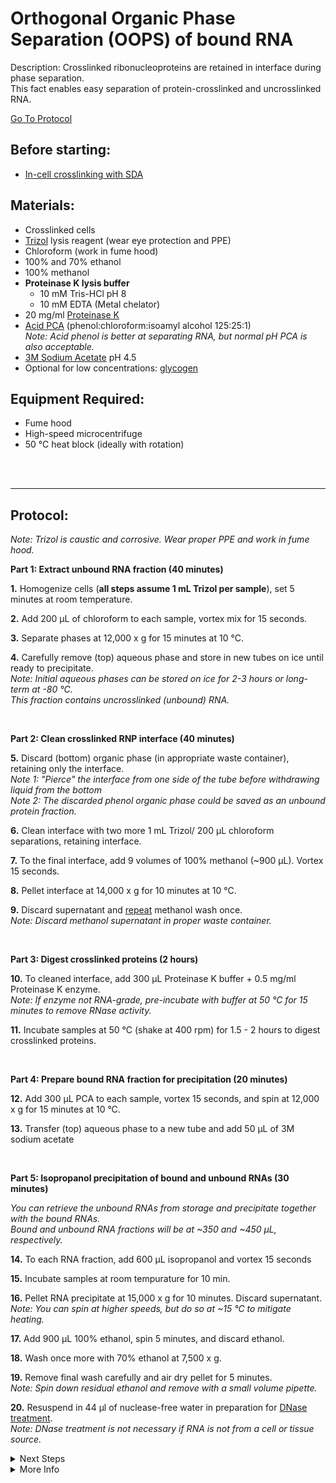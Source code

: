 Orthogonal Organic Phase Separation (OOPS) of bound RNA
================================================================================
Description: Crosslinked ribonucleoproteins are retained in interface during phase separation.<br/>
This fact enables easy separation of protein-crosslinked and uncrosslinked RNA.

[Go To Protocol](#protocol)

Before starting:
--------------------------------------------------------------------------------
* [In-cell crosslinking with SDA](./SDA-Xlinking.md)

Materials:
--------------------------------------------------------------------------------
  * Crosslinked cells
  * [Trizol](https://www.thermofisher.com/order/catalog/product/15596026#/15596026) lysis reagent (wear eye protection and PPE)
  * Chloroform (work in fume hood)
  * 100% and 70% ethanol
  * 100% methanol
  * **Proteinase K lysis buffer**
    * 10 mM Tris-HCl pH 8
    * 10 mM EDTA (Metal chelator)
  * 20 mg/ml [Proteinase K](https://www.thermofisher.com/order/catalog/product/25530049#/25530049)
  * [Acid PCA](https://www.thermofisher.com/order/catalog/product/AM9722#/AM9722) (phenol:chloroform:isoamyl alcohol 125:25:1)<br/>
  _Note: Acid phenol is better at separating RNA, but normal pH PCA is also acceptable._
  * [3M Sodium Acetate](https://www.fishersci.com/shop/products/sodium-acetate-3m-aq-soln-ph-4-5-autoclaved/AAJ61288EQE) pH 4.5
  * Optional for low concentrations: [glycogen](https://www.thermofisher.com/order/catalog/product/10814010#/10814010)
  
Equipment Required:
--------------------------------------------------------------------------------
  * Fume hood
  * High-speed microcentrifuge
  * 50 °C heat block (ideally with rotation)

<br/><br/>
___
Protocol:
--------------------------------------------------------------------------------
_Note: Trizol is caustic and corrosive. Wear proper PPE and work in fume hood._

**Part 1: Extract unbound RNA fraction (40 minutes)**

**1.** Homogenize cells (**all steps assume 1 mL Trizol per sample**), set 5 minutes at room temperature.

**2.** Add 200 µL of chloroform to each sample, vortex mix for 15 seconds.
  
**3.** Separate phases at 12,000 x g for 15 minutes at 10 °C.

**4.** Carefully remove (top) aqueous phase and store in new tubes on ice until ready to precipitate.<br/>
_Note: Initial aqueous phases can be stored on ice for 2-3 hours or long-term at -80 °C._<br/>
_This fraction contains uncrosslinked (unbound) RNA._

<br/>

**Part 2: Clean crosslinked RNP interface (40 minutes)**

**5.** Discard (bottom) organic phase (in appropriate waste container), retaining only the interface.<br/>
_Note 1: "Pierce" the interface from one side of the tube before withdrawing liquid from the bottom_<br/>
_Note 2: The discarded phenol organic phase could be saved as an unbound protein fraction._

**6.** Clean interface with two more 1 mL Trizol/ 200 µL chloroform separations, retaining interface.

**7.** To the final interface, add 9 volumes of 100% methanol (~900 µL). Vortex 15 seconds.

**8.** Pellet interface at 14,000 x g for 10 minutes at 10 °C.

**9.** Discard supernatant and <ins>repeat</ins> methanol wash once.<br/>
_Note: Discard methanol supernatant in proper waste container._

<br/>

**Part 3: Digest crosslinked proteins (2 hours)**

**10.** To cleaned interface, add 300 µL Proteinase K buffer + 0.5 mg/ml Proteinase K enzyme.<br/>
_Note: If enzyme not RNA-grade, pre-incubate with buffer at 50 °C for 15 minutes to remove RNase activity._

**11.** Incubate samples at 50 °C (shake at 400 rpm) for 1.5 - 2 hours to digest crosslinked proteins.

<br/>

**Part 4: Prepare bound RNA fraction for precipitation (20 minutes)**

**12.** Add 300 µL PCA to each sample, vortex 15 seconds, and spin at 12,000 x g for 15 minutes at 10 °C.

**13.** Transfer (top) aqueous phase to a new tube and add 50 µL of 3M sodium acetate

<br/>

**Part 5: Isopropanol precipitation of bound and unbound RNAs (30 minutes)**

_You can retrieve the unbound RNAs from storage and precipitate together with the bound RNAs._<br/>
_Bound and unbound RNA fractions will be at ~350 and ~450 µL, respectively._

**14.** To each RNA fraction, add 600 µL isopropanol and vortex 15 seconds 

**15.** Incubate samples at room tempurature for 10 min.

**16.** Pellet RNA precipitate at 15,000 x g for 10 minutes. Discard supernatant.<br/>
_Note: You can spin at higher speeds, but do so at ~15 °C to mitigate heating._

**17.** Add 900 µL 100% ethanol, spin 5 minutes, and discard ethanol. 

**18.** Wash once more with 70% ethanol at 7,500 x g.

**19.** Remove final wash carefully and air dry pellet for 5 minutes.<br/>
_Note: Spin down residual ethanol and remove with a small volume pipette._

**20.** Resuspend in 44 µl of nuclease-free water in preparation for [DNase treatment](../General/TURBO-DNase.md).<br/>
_Note: DNase treatment is not necessary if RNA is not from a cell or tissue source._
  
<!-- The text below creates dropdown lists for links to next steps or hyperlinks -->

<details>
  <summary>Next Steps</summary>
  
</p> <a href="../Mutational-Profiling/MaP-RT-Marathon.md">
MaP with Marathon RT</a>

</p> <a href="../NGS/Second-Strand-Synthesis.md">
Second-Strand Synthesis</a>

</p> <a href="../NGS/Two-Step-PCR-Library.md">
2-step PCR library generation </a>

</details>

<details>
  <summary>More Info</summary>
  
  <a href="https://doi.org/10.1038/s41587-018-0001-2">
Original OOPS paper</a>  
<br/>
  <a href="https://doi.org/10.1038/s41596-020-0344-2">
Published OOPS protocol</a> 

</details>
